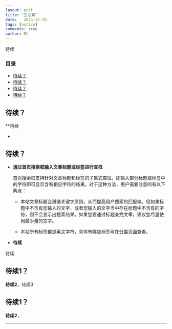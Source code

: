 ```yaml
---
layout: post
title: "生活篇"
date:   2024-12-20
tags: [notice]
comments: true
author: RC
---
```


待续

<!-- more -->

### 目录

- [待续？](#待续)
- [待续？](#待续)
- [待续？](#待续)
- [待续？](#待续)

## 待续？

**待续

-

## 待续？

- **通过首页搜索框输入文章标题或标签进行查找**

  首页搜索框支持针对文章标题和标签的子集式查找，即输入部分标题或标签中的字符即可显示含有相应字符的结果。对于这种方法，用户需要注意的有以下两点：
  
  - 本站文章标题会遵循关键字原则，从而提高用户搜索的匹配率。但如果标题中不含有您输入的文字，或者您输入的文字当中存在标题中不含有的字符，则不会显示出搜索结果。如果您要通过标题查找文章，建议您尽量使用最少量的文字。

  - 本站所有标签都是英文字符，具体有哪些标签可在[分类](https://pianfan.github.io/tags/)页面查看。

- **待续**

待续
  
## 待续1？

**待续2**，待续3

## 待续1？

**待续2**，

-------
